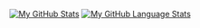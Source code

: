 [![My GitHub Stats](https://github-readme-stats.vercel.app/api/?username=lscantelbury&count_private=true&theme=tokyonight&showicons=true)]()
[![My GitHub Language Stats](https://github-readme-stats.vercel.app/api/top-langs/?username=lscantelbury&langs_count=5&theme=tokyonight)]()

<!--
**lscantelbury/lscantelbury** is a ✨ _special_ ✨ repository because its `README.md` (this file) appears on your GitHub profile.

Here are some ideas to get you started:

- 🔭 I’m currently working on ...
- 🌱 I’m currently learning ...
- 👯 I’m looking to collaborate on ...
- 🤔 I’m looking for help with ...
- 💬 Ask me about ...
- 📫 How to reach me: ...
- 😄 Pronouns: ...
- ⚡ Fun fact: ...
-->
